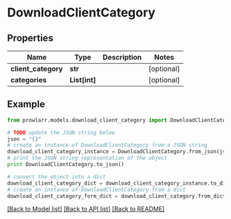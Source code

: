 # DownloadClientCategory


## Properties
Name | Type | Description | Notes
------------ | ------------- | ------------- | -------------
**client_category** | **str** |  | [optional] 
**categories** | **List[int]** |  | [optional] 

## Example

```python
from prowlarr.models.download_client_category import DownloadClientCategory

# TODO update the JSON string below
json = "{}"
# create an instance of DownloadClientCategory from a JSON string
download_client_category_instance = DownloadClientCategory.from_json(json)
# print the JSON string representation of the object
print DownloadClientCategory.to_json()

# convert the object into a dict
download_client_category_dict = download_client_category_instance.to_dict()
# create an instance of DownloadClientCategory from a dict
download_client_category_form_dict = download_client_category.from_dict(download_client_category_dict)
```
[[Back to Model list]](../README.md#documentation-for-models) [[Back to API list]](../README.md#documentation-for-api-endpoints) [[Back to README]](../README.md)



